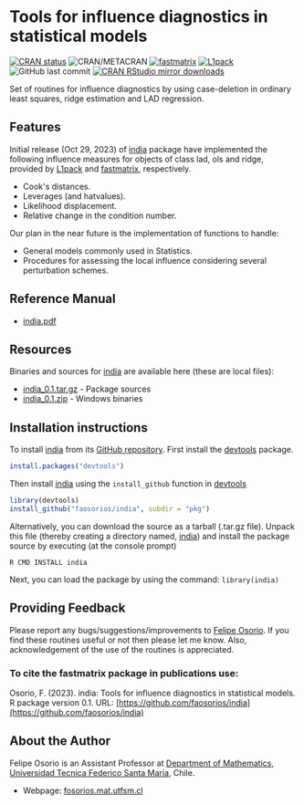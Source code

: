 # Tools for influence diagnostics in statistical models

[![CRAN status](http://www.r-pkg.org/badges/version/india)](https://cran.r-project.org/package=india)
![CRAN/METACRAN](https://img.shields.io/cran/l/fastmatrix?color=informational)
[![fastmatrix](https://img.shields.io/badge/Depends-fastmatrix-orange)](https://cran.r-project.org/package=fastmatrix)
[![L1pack](https://img.shields.io/badge/Depends-L1pack-orange)](https://cran.r-project.org/package=L1pack)
![GitHub last commit](https://img.shields.io/github/last-commit/faosorios/india)
[![CRAN RStudio mirror downloads](http://cranlogs.r-pkg.org/badges/india)](https://cran.r-project.org/package=india)

Set of routines for influence diagnostics by using case-deletion in ordinary least squares, ridge estimation and LAD regression.

## Features

Initial release (Oct 29, 2023) of [india](https://github.com/faosorios/india) package have implemented the following influence measures for objects of class lad, ols and ridge, provided by [L1pack](https://cran.r-project.org/package=L1pack) and [fastmatrix](https://faosorios.github.io/fastmatrix/), respectively.
* Cook's distances.
* Leverages (and hatvalues).
* Likelihood displacement.
* Relative change in the condition number.

Our plan in the near future is the implementation of functions to handle:
* General models commonly used in Statistics.
* Procedures for assessing the local influence considering several perturbation schemes.

## Reference Manual

* [india.pdf](https://github.com/faosorios/india/blob/main/man/india_0.1.pdf)

## Resources

Binaries and sources for [india](https://github.com/faosorios/india) are available here (these are local files):

* [india_0.1.tar.gz](https://github.com/faosorios/india/blob/main/src/india_0.1.tar.gz) - Package sources
* [india_0.1.zip](https://github.com/faosorios/india/blob/main/binaries/india_0.1.zip) - Windows binaries

## Installation instructions

To install [india](https://github.com/faosorios/india) from its [GitHub repository](https://github.com/faosorios/india). First install the [devtools](https://devtools.r-lib.org/) package.
```r
install.packages("devtools")
```

Then install [india](https://github.com/faosorios/india) using the `install_github` function in [devtools](https://devtools.r-lib.org/)
```r
library(devtools)
install_github("faosorios/india", subdir = "pkg")
```

Alternatively, you can download the source as a tarball (.tar.gz file). Unpack this file (thereby creating a directory named, [india](https://github.com/faosorios/india)) and install the package source by executing (at the console prompt)
```
R CMD INSTALL india
```

Next, you can load the package by using the command: `library(india)`

## Providing Feedback

Please report any bugs/suggestions/improvements to [Felipe Osorio](http://fosorios.mat.utfsm.cl/). If you find these routines useful or not then please let me know. Also, acknowledgement of the use of the routines is appreciated.

### To cite the fastmatrix package in publications use:

Osorio, F. (2023). india: Tools for influence diagnostics in statistical models. 
R package version 0.1. URL: [https://github.com/faosorios/india](https://github.com/faosorios/india)

## About the Author

Felipe Osorio is an Assistant Professor at [Department of Mathematics](http://www.mat.utfsm.cl/), [Universidad Tecnica Federico Santa Maria](http://www.usm.cl/), Chile.
* Webpage: [fosorios.mat.utfsm.cl](http://fosorios.mat.utfsm.cl/)
